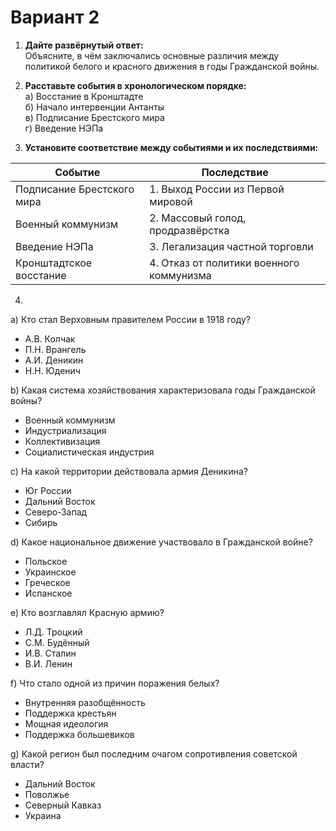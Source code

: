 # Вариант 2

1. **Дайте развёрнутый ответ:**  
Объясните, в чём заключались основные различия между политикой белого и красного движения в годы Гражданской войны.

2. **Расставьте события в хронологическом порядке:**  
а) Восстание в Кронштадте  
б) Начало интервенции Антанты  
в) Подписание Брестского мира  
г) Введение НЭПа  

3. **Установите соответствие между событиями и их последствиями:**

| Событие                     | Последствие                      |
|-----------------------------|----------------------------------|
| Подписание Брестского мира  | 1. Выход России из Первой мировой|
| Военный коммунизм           | 2. Массовый голод, продразвёрстка|
| Введение НЭПа               | 3. Легализация частной торговли  |
| Кронштадтское восстание     | 4. Отказ от политики военного коммунизма |

4.  
a) Кто стал Верховным правителем России в 1918 году?  
- А.В. Колчак  
- П.Н. Врангель  
- А.И. Деникин  
- Н.Н. Юденич  

b) Какая система хозяйствования характеризовала годы Гражданской войны?  
- Военный коммунизм  
- Индустриализация  
- Коллективизация  
- Социалистическая индустрия  

c) На какой территории действовала армия Деникина?  
- Юг России  
- Дальний Восток  
- Северо-Запад  
- Сибирь  

d) Какое национальное движение участвовало в Гражданской войне?  
- Польское  
- Украинское  
- Греческое  
- Испанское  

e) Кто возглавлял Красную армию?  
- Л.Д. Троцкий  
- С.М. Будённый  
- И.В. Сталин  
- В.И. Ленин  

f) Что стало одной из причин поражения белых?  
- Внутренняя разобщённость  
- Поддержка крестьян  
- Мощная идеология  
- Поддержка большевиков  

g) Какой регион был последним очагом сопротивления советской власти?  
- Дальний Восток  
- Поволжье  
- Северный Кавказ  
- Украина  
